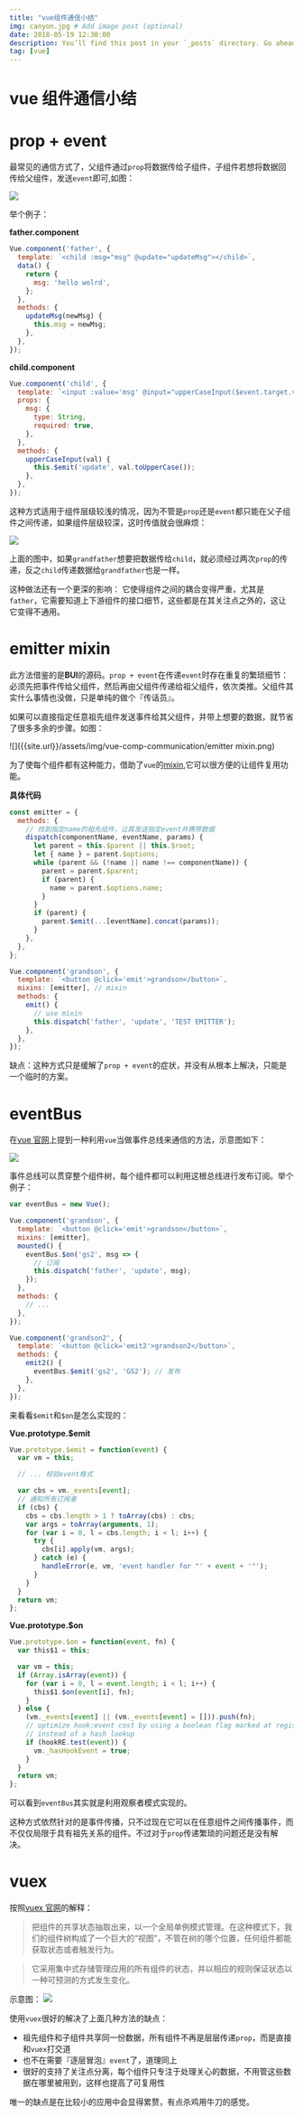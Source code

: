 ```yaml
---
title: "vue组件通信小结"
img: canyon.jpg # Add image post (optional)
date: 2018-05-19 12:30:00
description: You’ll find this post in your `_posts` directory. Go ahead and edit it and re-build the site to see your changes. # Add post description (optional)
tag: [vue]
---
```


# vue 组件通信小结

# prop + event

最常见的通信方式了，父组件通过`prop`将数据传给子组件，子组件若想将数据回传给父组件，发送`event`即可,如图：

![]({{site.url}}/assets/img/vue-comp-communication/prop+event1.png)

举个例子：

**father.component**

```js
Vue.component('father', {
  template: `<child :msg="msg" @update="updateMsg"></child>`,
  data() {
    return {
      msg: 'hello wolrd',
    };
  },
  methods: {
    updateMsg(newMsg) {
      this.msg = newMsg;
    },
  },
});
```

**child.component**

```js
Vue.component('child', {
  template: `<input :value='msg' @input="upperCaseInput($event.target.value)">`,
  props: {
    msg: {
      type: String,
      required: true,
    },
  },
  methods: {
    upperCaseInput(val) {
      this.$emit('update', val.toUpperCase());
    },
  },
});
```

这种方式适用于组件层级较浅的情况，因为不管是`prop`还是`event`都只能在父子组件之间传递，如果组件层级较深，这时传值就会很麻烦：

![]({{site.url}}/assets/img/vue-comp-communication/prop+event2.png)

上面的图中，如果`grandfather`想要把数据传给`child`，就必须经过两次`prop`的传递，反之`child`传递数据给`grandfather`也是一样。

这种做法还有一个更深的影响： 它使得组件之间的耦合变得严重，尤其是`father`，它需要知道上下游组件的接口细节，这些都是在其关注点之外的，这让它变得不通用。

# emitter mixin

此方法借鉴的是**BUI**的源码。`prop + event`在传递`event`时存在重复的繁琐细节：必须先把事件传给父组件，然后再由父组件传递给祖父组件，依次类推。父组件其实什么事情也没做，只是单纯的做个『传话员』。

如果可以直接指定任意祖先组件发送事件给其父组件，并带上想要的数据，就节省了很多多余的步骤。如图：

![]({{site.url}}/assets/img/vue-comp-communication/emitter mixin.png)

为了使每个组件都有这种能力，借助了`vue`的[mixin](https://cn.vuejs.org/v2/guide/mixins.html),它可以很方便的让组件复用功能。

**具体代码**

```js
const emitter = {
  methods: {
    // 找到指定name的祖先组件，让其发送指定event并携带数据
    dispatch(componentName, eventName, params) {
      let parent = this.$parent || this.$root;
      let { name } = parent.$options;
      while (parent && (!name || name !== componentName)) {
        parent = parent.$parent;
        if (parent) {
          name = parent.$options.name;
        }
      }
      if (parent) {
        parent.$emit(...[eventName].concat(params));
      }
    },
  },
};

Vue.component('grandson', {
  template: `<button @click='emit'>grandson</button>`,
  mixins: [emitter], // mixin
  methods: {
    emit() {
      // use mixin
      this.dispatch('father', 'update', 'TEST EMITTER');
    },
  },
});
```

缺点：这种方式只是缓解了`prop + event`的症状，并没有从根本上解决，只能是一个临时的方案。

# eventBus

在[vue 官网](https://cn.vuejs.org/v2/guide/components.html#%E9%9D%9E%E7%88%B6%E5%AD%90%E7%BB%84%E4%BB%B6%E7%9A%84%E9%80%9A%E4%BF%A1)上提到一种利用`vue`当做事件总线来通信的方法，示意图如下：

![]({{site.url}}/assets/img/vue-comp-communication/event-bus.png)

事件总线可以贯穿整个组件树，每个组件都可以利用这根总线进行发布订阅。举个例子：

```js
var eventBus = new Vue();

Vue.component('grandson', {
  template: `<button @click='emit'>grandson</button>`,
  mixins: [emitter],
  mounted() {
    eventBus.$on('gs2', msg => {
      // 订阅
      this.dispatch('father', 'update', msg);
    });
  },
  methods: {
    // ...
  },
});

Vue.component('grandson2', {
  template: `<button @click='emit2'>grandson2</button>`,
  methods: {
    emit2() {
      eventBus.$emit('gs2', 'GS2'); // 发布
    },
  },
});
```

来看看`$emit`和`$on`是怎么实现的：

**Vue.prototype.$emit**

```js
Vue.prototype.$emit = function(event) {
  var vm = this;

  // ... 校验event格式

  var cbs = vm._events[event];
  // 通知所有订阅者
  if (cbs) {
    cbs = cbs.length > 1 ? toArray(cbs) : cbs;
    var args = toArray(arguments, 1);
    for (var i = 0, l = cbs.length; i < l; i++) {
      try {
        cbs[i].apply(vm, args);
      } catch (e) {
        handleError(e, vm, 'event handler for "' + event + '"');
      }
    }
  }
  return vm;
};
```

**Vue.prototype.$on**

```js
Vue.prototype.$on = function(event, fn) {
  var this$1 = this;

  var vm = this;
  if (Array.isArray(event)) {
    for (var i = 0, l = event.length; i < l; i++) {
      this$1.$on(event[i], fn);
    }
  } else {
    (vm._events[event] || (vm._events[event] = [])).push(fn);
    // optimize hook:event cost by using a boolean flag marked at registration
    // instead of a hash lookup
    if (hookRE.test(event)) {
      vm._hasHookEvent = true;
    }
  }
  return vm;
};
```

可以看到`eventBus`其实就是利用观察者模式实现的。

这种方式依然针对的是事件传播，只不过现在它可以在任意组件之间传播事件，而不仅仅局限于具有祖先关系的组件。不过对于`prop`传递繁琐的问题还是没有解决。

# vuex

按照[vuex 官网](https://vuex.vuejs.org/zh-cn/intro.html)的解释：

> 把组件的共享状态抽取出来，以一个全局单例模式管理。在这种模式下，我们的组件树构成了一个巨大的“视图”，不管在树的哪个位置，任何组件都能获取状态或者触发行为。

> 它采用集中式存储管理应用的所有组件的状态，并以相应的规则保证状态以一种可预测的方式发生变化。

示意图：
![](https://vuex.vuejs.org/zh-cn/images/vuex.png)

使用`vuex`很好的解决了上面几种方法的缺点：

- 祖先组件和子组件共享同一份数据，所有组件不再是层层传递`prop`，而是直接和`vuex`打交道
- 也不在需要『逐层冒泡』`event`了，道理同上
- 很好的支持了关注点分离，每个组件只专注于处理关心的数据，不用管这些数据在哪里被用到，这样也提高了可复用性

唯一的缺点是在比较小的应用中会显得累赘，有点杀鸡用牛刀的感觉。

